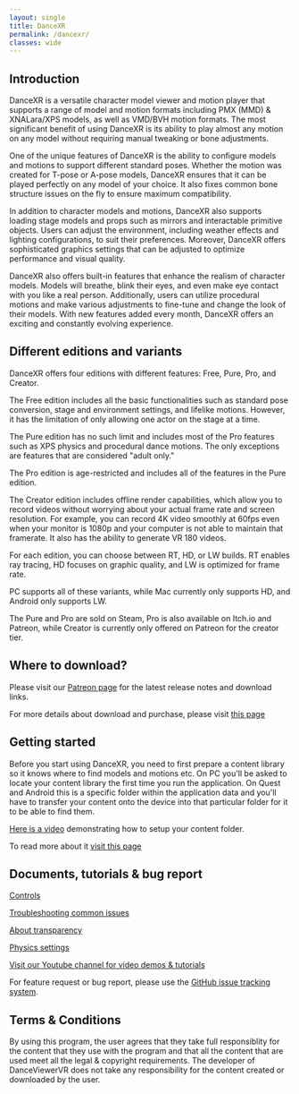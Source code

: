 ```yaml
---
layout: single
title: DanceXR
permalink: /dancexr/
classes: wide
---
```


## Introduction

DanceXR is a versatile character model viewer and motion player that supports a range of model and motion formats including PMX (MMD) & XNALara/XPS models, as well as VMD/BVH motion formats. The most significant benefit of using DanceXR is its ability to play almost any motion on any model without requiring manual tweaking or bone adjustments.

One of the unique features of DanceXR is the ability to configure models and motions to support different standard poses. Whether the motion was created for T-pose or A-pose models, DanceXR ensures that it can be played perfectly on any model of your choice. It also fixes common bone structure issues on the fly to ensure maximum compatibility.

In addition to character models and motions, DanceXR also supports loading stage models and props such as mirrors and interactable primitive objects. Users can adjust the environment, including weather effects and lighting configurations, to suit their preferences. Moreover, DanceXR offers sophisticated graphics settings that can be adjusted to optimize performance and visual quality.

DanceXR also offers built-in features that enhance the realism of character models. Models will breathe, blink their eyes, and even make eye contact with you like a real person. Additionally, users can utilize procedural motions and make various adjustments to fine-tune and change the look of their models. With new features added every month, DanceXR offers an exciting and constantly evolving experience.


## Different editions and variants

DanceXR offers four editions with different features: Free, Pure, Pro, and Creator.

The Free edition includes all the basic functionalities such as standard pose conversion, stage and environment settings, and lifelike motions. However, it has the limitation of only allowing one actor on the stage at a time.

The Pure edition has no such limit and includes most of the Pro features such as XPS physics and procedural dance motions. The only exceptions are features that are considered "adult only."

The Pro edition is age-restricted and includes all of the features in the Pure edition.

The Creator edition includes offline render capabilities, which allow you to record videos without worrying about your actual frame rate and screen resolution. For example, you can record 4K video smoothly at 60fps even when your monitor is 1080p and your computer is not able to maintain that framerate. It also has the ability to generate VR 180 videos.

For each edition, you can choose between RT, HD, or LW builds. RT enables ray tracing, HD focuses on graphic quality, and LW is optimized for frame rate.

PC supports all of these variants, while Mac currently only supports HD, and Android only supports LW.

The Pure and Pro are sold on Steam, Pro is also available on Itch.io and Patreon, while Creator is currently only offered on Patreon for the creator tier. 


## Where to download?

Please visit our [Patreon page](https://www.patreon.com/dvvr) for the latest release notes and download links. 

For more details about download and purchase, please visit [this page](/pages/download)

## Getting started

Before you start using DanceXR, you need to first prepare a content library so it knows where to find models and motions etc. On PC you'll be asked to locate your content library the first time you run the application. On Quest and Android this is a specific folder within the application data and you'll have to transfer your content onto the device into that particular folder for it to be able to find them. 

[Here is a video](https://www.youtube.com/watch?v=kjzxGEd8SqM&list=PLiOnKm2t3bhLV3HcABEs0xjqgrYcmDQcr&index=3) demonstrating how to setup your content folder.

To read more about it [visit this page](pages/blog/preparecontent.md)


## Documents, tutorials & bug report
[Controls](pages/blog/controls.md)

[Troubleshooting common issues](pages/troubleshooting.md)

[About transparency](pages/transparency.md)

[Physics settings](pages/physics.md)

[Visit our Youtube channel for video demos & tutorials](https://www.youtube.com/channel/UC4kSPkrWRR_oE2QMOjFYwBg) 

For feature request or bug report, please use the [GitHub issue tracking system](https://github.com/alloystorm/dvvr/issues).


## Terms & Conditions
By using this program, the user agrees that they take full responsiblity for the content that they use with the program and that all the content that are used meet all the legal & copyright requirements. The developer of DanceViewerVR does not take any responsibility for the content created or downloaded by the user.  


